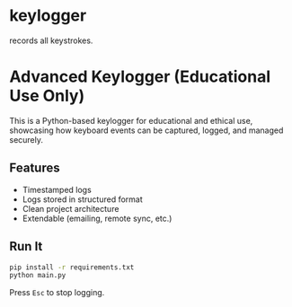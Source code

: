 # keylogger
records all keystrokes.
# Advanced Keylogger (Educational Use Only)

This is a Python-based keylogger for educational and ethical use, showcasing how keyboard events can be captured, logged, and managed securely.

## Features
- Timestamped logs
- Logs stored in structured format
- Clean project architecture
- Extendable (emailing, remote sync, etc.)

## Run It
```bash
pip install -r requirements.txt
python main.py
```

Press `Esc` to stop logging.